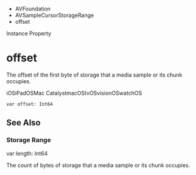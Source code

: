 

- AVFoundation
- AVSampleCursorStorageRange
-  offset 

Instance Property

# offset

The offset of the first byte of storage that a media sample or its chunk occupies.

iOSiPadOSMac CatalystmacOStvOSvisionOSwatchOS

``` source
var offset: Int64
```

## See Also

### Storage Range

var length: Int64

The count of bytes of storage that a media sample or its chunk occupies.


